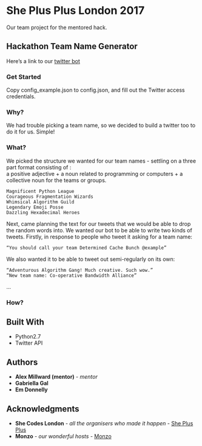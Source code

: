 # She Plus Plus London 2017

Our team project for the mentored hack.

## Hackathon Team Name Generator

Here’s a link to our [twitter bot](https://twitter.com/ShePlusPlusTeam)

### Get Started
Copy config\_example.json to config.json, and fill out the Twitter access credentials.

### Why?

We had trouble picking a team name, so we decided to build a twitter too to do it for us. Simple!

### What?

We picked the structure we wanted for our team names - settling on a three part format consisting of :  
a positive adjective + a noun related to programming or computers + a collective noun for the teams or groups. 

```
Magnificent Python League
Courageous Fragmentation Wizards
Whimsical Algorithm Guild
Legendary Emoji Posse
Dazzling Hexadecimal Heroes
```


Next, came planning the text for our tweets that we would be able to drop the random words into. We wanted our bot to be able to write two kinds of tweets. Firstly, in response to people who tweet it asking for a team name:

```
“You should call your team Determined Cache Bunch @example”
```
We also wanted it to be able to tweet out semi-regularly on its own:

```
“Adventurous Algorithm Gang! Much creative. Such wow.”
“New team name: Co-operative Bandwidth Alliance”
```
… 

### How?


## Built With

* Python2.7
* Twitter API

## Authors

* **Alex Millward (mentor)** - *mentor*
* **Gabriella Gal**
* **Em Donnelly**

## Acknowledgments


* **She Codes London** - *all the organisers who made it happen* - [She Plus Plus](http://www.sheplusplus.london/)
* **Monzo** - *our wonderful hosts* - [Monzo](https://monzo.com/about/)
